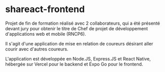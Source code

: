 # shareact-frontend

Projet de fin de formation réalisé avec 2 collaborateurs, qui a été présenté devant jury 
pour obtenir le titre de Chef de projet de développement d'applications web et mobile (RNCP6).

Il s'agit d'une application de mise en relation de coureurs désirant aller courir avec d'autres coureurs.

L'application est développée en Node.JS, Express.JS et React Native, 
hébergée sur Vercel pour le backend et Expo Go pour le frontend.
